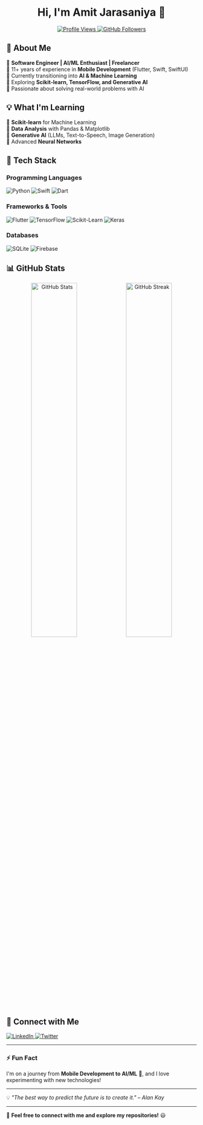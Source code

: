 <h1 align="center">Hi, I'm Amit Jarasaniya 👋</h1>

<p align="center">
  <a href="https://github.com/iPatel007">
    <img src="https://komarev.com/ghpvc/?username=iPatel007&label=Profile%20Views&color=blue&style=flat" alt="Profile Views" />
  </a>
  <a href="https://github.com/iPatel007?tab=followers">
    <img src="https://img.shields.io/github/followers/iPatel007?label=Followers&style=social" alt="GitHub Followers" />
  </a>
</p>

## 🚀 About Me
🔹 **Software Engineer | AI/ML Enthusiast | Freelancer**  
🔹 11+ years of experience in **Mobile Development** (Flutter, Swift, SwiftUI)  
🔹 Currently transitioning into **AI & Machine Learning**  
🔹 Exploring **Scikit-learn, TensorFlow, and Generative AI**  
🔹 Passionate about solving real-world problems with AI  

## 💡 What I'm Learning
🔹 **Scikit-learn** for Machine Learning  
🔹 **Data Analysis** with Pandas & Matplotlib  
🔹 **Generative AI** (LLMs, Text-to-Speech, Image Generation)  
🔹 Advanced **Neural Networks**  

## 🔧 Tech Stack
### **Programming Languages**
![Python](https://img.shields.io/badge/Python-3776AB?style=for-the-badge&logo=python&logoColor=white)
![Swift](https://img.shields.io/badge/Swift-FA7343?style=for-the-badge&logo=swift&logoColor=white)
![Dart](https://img.shields.io/badge/Dart-0175C2?style=for-the-badge&logo=dart&logoColor=white)

### **Frameworks & Tools**
![Flutter](https://img.shields.io/badge/Flutter-02569B?style=for-the-badge&logo=flutter&logoColor=white)
![TensorFlow](https://img.shields.io/badge/TensorFlow-FF6F00?style=for-the-badge&logo=tensorflow&logoColor=white)
![Scikit-Learn](https://img.shields.io/badge/Scikit--Learn-F7931E?style=for-the-badge&logo=scikit-learn&logoColor=white)
![Keras](https://img.shields.io/badge/Keras-D00000?style=for-the-badge&logo=keras&logoColor=white)

### **Databases**
![SQLite](https://img.shields.io/badge/SQLite-07405E?style=for-the-badge&logo=sqlite&logoColor=white)
![Firebase](https://img.shields.io/badge/Firebase-FFCA28?style=for-the-badge&logo=firebase&logoColor=white)

## 📊 GitHub Stats
<p align="center">
  <img src="https://github-readme-stats.vercel.app/api?username=iPatel007&show_icons=true&theme=radical" alt="GitHub Stats" width="49%" />
  <img src="https://github-readme-streak-stats.herokuapp.com/?user=iPatel007&theme=radical" alt="GitHub Streak" width="49%" />
</p>

## 🔗 Connect with Me
<p>
  <a href="https://www.linkedin.com/in/your-linkedin-profile" target="_blank">
    <img src="https://img.shields.io/badge/LinkedIn-blue?style=for-the-badge&logo=linkedin" alt="LinkedIn">
  </a>
  <a href="https://twitter.com/your-twitter-profile" target="_blank">
    <img src="https://img.shields.io/badge/X-black?style=for-the-badge&logo=twitter" alt="Twitter">
  </a>
</p>

---

### ⚡ Fun Fact
I'm on a journey from **Mobile Development to AI/ML** 🚀, and I love experimenting with new technologies!

---

💡 _"The best way to predict the future is to create it." – Alan Kay_  

---

🔹 **Feel free to connect with me and explore my repositories!** 😃  
